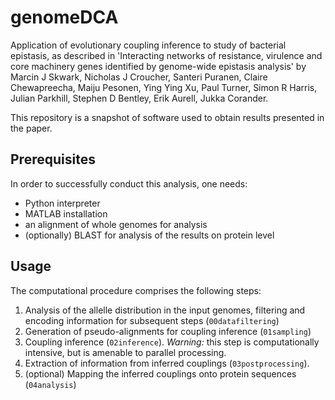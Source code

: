 # genomeDCA

Application of evolutionary coupling inference to study of bacterial epistasis, as described in  'Interacting networks of resistance, virulence and core machinery genes identified by genome-wide epistasis analysis' by  Marcin J Skwark, Nicholas J Croucher, Santeri Puranen, Claire Chewapreecha, Maiju Pesonen, Ying Ying Xu, Paul Turner, Simon R Harris, Julian Parkhill, Stephen D Bentley, Erik Aurell, Jukka Corander. 

This repository is a snapshot of software used to obtain results presented in the paper.

## Prerequisites

In order to successfully conduct this analysis, one needs:
* Python interpreter
* MATLAB installation
* an alignment of whole genomes for analysis
* (optionally) BLAST for analysis of the results on protein level

## Usage

The computational procedure comprises the following steps:

1. Analysis of the allelle distribution in the input genomes, filtering and encoding information for subsequent steps (`00datafiltering`)
2. Generation of pseudo-alignments for coupling inference (`01sampling`)
3. Coupling inference (`02inference`). *Warning:* this step is computationally intensive, but is amenable to parallel processing. 
4. Extraction of information from inferred couplings (`03postprocessing`).
5. (optional) Mapping the inferred couplings onto protein sequences (`04analysis`)
